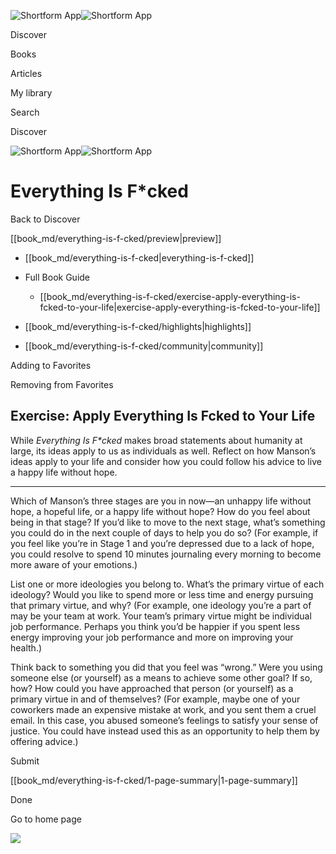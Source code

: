 ![Shortform App](/img/logo.36a2399e.svg)![Shortform App](/img/logo-dark.70c1b072.svg)

Discover

Books

Articles

My library

Search

Discover

![Shortform App](/img/logo.36a2399e.svg)![Shortform App](/img/logo-dark.70c1b072.svg)

# Everything Is F*cked

Back to Discover

[[book_md/everything-is-f-cked/preview|preview]]

  * [[book_md/everything-is-f-cked|everything-is-f-cked]]
  * Full Book Guide

    * [[book_md/everything-is-f-cked/exercise-apply-everything-is-fcked-to-your-life|exercise-apply-everything-is-fcked-to-your-life]]
  * [[book_md/everything-is-f-cked/highlights|highlights]]
  * [[book_md/everything-is-f-cked/community|community]]



Adding to Favorites 

Removing from Favorites 

## Exercise: Apply Everything Is Fcked to Your Life

While _Everything Is F*cked_ makes broad statements about humanity at large, its ideas apply to us as individuals as well. Reflect on how Manson’s ideas apply to your life and consider how you could follow his advice to live a happy life without hope.

* * *

Which of Manson’s three stages are you in now—an unhappy life without hope, a hopeful life, or a happy life without hope? How do you feel about being in that stage? If you’d like to move to the next stage, what’s something you could do in the next couple of days to help you do so? (For example, if you feel like you’re in Stage 1 and you’re depressed due to a lack of hope, you could resolve to spend 10 minutes journaling every morning to become more aware of your emotions.)

List one or more ideologies you belong to. What’s the primary virtue of each ideology? Would you like to spend more or less time and energy pursuing that primary virtue, and why? (For example, one ideology you’re a part of may be your team at work. Your team’s primary virtue might be individual job performance. Perhaps you think you’d be happier if you spent less energy improving your job performance and more on improving your health.)

Think back to something you did that you feel was “wrong.” Were you using someone else (or yourself) as a means to achieve some other goal? If so, how? How could you have approached that person (or yourself) as a primary virtue in and of themselves? (For example, maybe one of your coworkers made an expensive mistake at work, and you sent them a cruel email. In this case, you abused someone’s feelings to satisfy your sense of justice. You could have instead used this as an opportunity to help them by offering advice.)

Submit 

[[book_md/everything-is-f-cked/1-page-summary|1-page-summary]]

Done

Go to home page 

![](https://bat.bing.com/action/0?ti=56018282&Ver=2&mid=d3beb4e6-1ffe-4af4-b72a-0cc4af5f458b&sid=49fff5b0636c11eeb9c611038afc8668&vid=4a005010636c11ee80c703d4c4a7acd5&vids=0&msclkid=N&pi=0&lg=en-US&sw=800&sh=600&sc=24&nwd=1&tl=Shortform%20%7C%20Everything%20Is%20F*cked&p=https%3A%2F%2Fwww.shortform.com%2Fapp%2Fbook%2Feverything-is-f-cked%2Fexercise-apply-everything-is-fcked-to-your-life&r=&lt=437&evt=pageLoad&sv=1&rn=979696)
